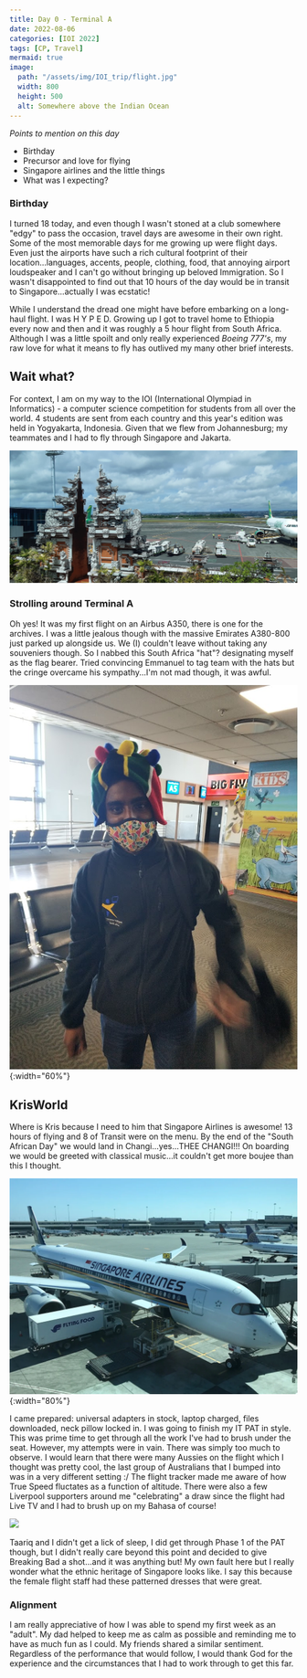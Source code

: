 ```yaml
---
title: Day 0 - Terminal A
date: 2022-08-06
categories: [IOI 2022]
tags: [CP, Travel]
mermaid: true
image:
  path: "/assets/img/IOI_trip/flight.jpg"
  width: 800
  height: 500
  alt: Somewhere above the Indian Ocean
---
```


*Points to mention on this day*
- Birthday
- Precursor and love for flying
- Singapore airlines and the little things
- What was I expecting?

### Birthday
I turned 18 today, and even though I wasn't stoned at a club somewhere "edgy" to pass the occasion, travel days are awesome in their own right. Some of the most memorable days for me growing up were flight days. Even just the airports have such a rich cultural footprint of their location...languages, accents, people, clothing, food, that annoying airport loudspeaker and I can't go without bringing up beloved Immigration. So I wasn't disappointed to find out that 10 hours of the day would be in transit to Singapore...actually I was ecstatic!

While I understand the dread one might have before embarking on a long-haul flight. I was H Y P E D. Growing up I got to travel home to Ethiopia every now and then and it was roughly a 5 hour flight from South Africa. Although I was a little spoilt and only really experienced _Boeing 777's_, my raw love for what it means to fly has outlived my many other brief interests. 
 
## Wait what?
For context, I am on my way to the IOI (International Olympiad in Informatics) - a computer science competition for students from all over the world. 4 students are sent from each country and this year's edition was held in Yogyakarta, Indonesia. Given that we flew from Johannesburg; my teammates and I had to fly through Singapore and Jakarta.

![](/assets/img/IOI_trip/mural.jpg)

### Strolling around Terminal A

Oh yes! It was my first flight on an Airbus A350, there is one for the archives. I was a little jealous though with the massive Emirates A380-800 just parked up alongside us. We (I) couldn't leave without taking any souveniers though. So I nabbed this South Africa "hat"? designating myself as the flag bearer. Tried convincing Emmanuel to tag team with the hats but the cringe overcame his sympathy...I'm not mad though, it was awful. 

![](/assets/img/IOI_trip/hat.jpg){:width="60%"}

## KrisWorld

Where is Kris because I need to him that Singapore Airlines is awesome! 13 hours of flying and 8 of Transit were on the menu. By the end of the "South African Day" we would land in Changi...yes...THEE CHANGI!!! On boarding we would be greeted with classical music...it couldn't get more boujee than this I thought. 

![](/assets/img/IOI_trip/Singapore-A350.webp){:width="80%"}

I came prepared: universal adapters in stock, laptop charged, files downloaded, neck pillow locked in. I was going to finish my IT PAT in style. This was prime time to get through all the work I've had to brush under the seat. However, my attempts were in vain. There was simply too much to observe. I would learn that there were many Aussies on the flight which I thought was pretty cool, the last group of Australians that I bumped into was in a very different setting :/ The flight tracker made me aware of how True Speed fluctates as a function of altitude. There were also a few Liverpool supporters around me "celebrating" a draw since the flight had Live TV and I had to brush up on my Bahasa of course!

![](/assets/img/IOI_trip/inflight.gif)

Taariq and I didn't get a lick of sleep, I did get through Phase 1 of the PAT though, but I didn't really care beyond this point and decided to give Breaking Bad a shot...and it was anything but! My own fault here but I really wonder what the ethnic heritage of Singapore looks like. I say this because the female flight staff had these patterned dresses that were great.

<!-- INSERT IMAGE OF THE PHOTO WITH THE FLIGHT STAFF !-->

### Alignment
I am really appreciative of how I was able to spend my first week as an "adult". My dad helped to keep me as calm as possible and reminding me to have as much fun as I could. My friends shared a similar sentiment. Regardless of the performance that would follow, I would thank God for the experience and the circumstances that I had to work through to get this far.

